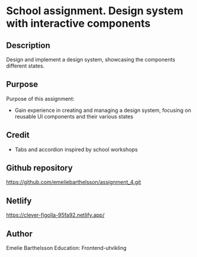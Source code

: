 # School assignment. Design system with interactive components

## Description
Design and implement a design system, showcasing the components different states.

## Purpose
Purpose of this assignment:
- Gain experience in creating and managing a design system, focusing on reusable UI components and their various states

## Credit
- Tabs and accordion inspired by school workshops

## Github repository
https://github.com/emeliebarthelsson/assignment_4.git

## Netlify
https://clever-figolla-95fa92.netlify.app/

## Author
Emelie Barthelsson 
Education: Frontend-utvikling